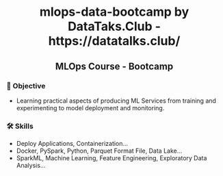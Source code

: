 <h1 align="center"> mlops-data-bootcamp by DataTaks.Club - https://datatalks.club/ </h1>
<h2 align="center"> MLOps Course - Bootcamp </h2>

### 🔭 Objective
- Learning practical aspects of producing ML Services from training and experimenting to model deployment and monitoring.

### 🛠 Skills
- Deploy Applications, Containerization...
- Docker, PySpark, Python, Parquet Format File, Data Lake...
- SparkML, Machine Learning, Feature Engineering, Exploratory Data Analysis...

